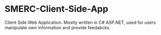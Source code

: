# SMERC-Client-Side-App
Client Side Web Application.
Mostly written in C# ASP.NET, used for users manipulate own information and provide feedabcks.
